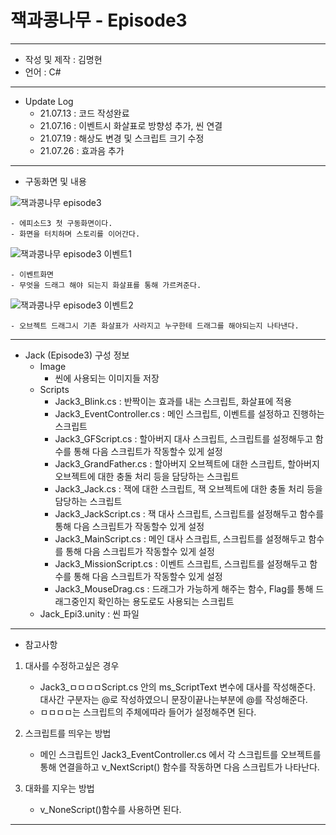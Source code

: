# 잭과콩나무 - Episode3
***
 - 작성 및 제작 : 김명현
 - 언어 : C#
***
 - Update Log
     - 21.07.13 : 코드 작성완료
     - 21.07.16 : 이벤트시 화살표로 방향성 추가, 씬 연결
     - 21.07.19 : 해상도 변경 및 스크립트 크기 수정
     - 21.07.26 : 효과음 추가
***
 - 구동화면 및 내용

![잭과콩나무 episode3](https://user-images.githubusercontent.com/37494407/126118568-05882a3c-5841-4e20-9f0b-4c33d248caa7.png)


    - 에피소드3 첫 구동화면이다.
    - 화면을 터치하며 스토리를 이어간다.
    
![잭과콩나무 episode3 이벤트1](https://user-images.githubusercontent.com/37494407/126121823-e65947b9-6944-4ca1-a09d-18888a2e80ce.png)

    - 이벤트화면
    - 무엇을 드래그 해야 되는지 화살표를 통해 가르켜준다.
    
 ![잭과콩나무 episode3 이벤트2](https://user-images.githubusercontent.com/37494407/126121935-bcfb0c8b-bf70-4b31-b10e-069c00c66072.png)

    - 오브젝트 드래그시 기존 화살표가 사라지고 누구한테 드래그를 해야되는지 나타낸다.
    
    
    

***


- Jack (Episode3) 구성 정보
  - Image
    - 씬에 사용되는 이미지들 저장
  - Scripts
    - Jack3_Blink.cs : 반짝이는 효과를 내는 스크립트, 화살표에 적용
    - Jack3_EventController.cs : 메인 스크립트, 이벤트를 설정하고 진행하는 스크립트
    - Jack3_GFScript.cs : 할아버지 대사 스크립트, 스크립트를 설정해두고 함수를 통해 다음 스크립트가 작동할수 있게 설정
    - Jack3_GrandFather.cs : 할아버지 오브젝트에 대한 스크립트, 할아버지 오브젝트에 대한 충돌 처리 등을 담당하는 스크립트
    - Jack3_Jack.cs : 잭에 대한 스크립트, 잭 오브젝트에 대한 충돌 처리 등을 담당하는 스크립트
    - Jack3_JackScript.cs : 잭 대사 스크립트, 스크립트를 설정해두고 함수를 통해 다음 스크립트가 작동할수 있게 설정
    - Jack3_MainScript.cs : 메인 대사 스크립트, 스크립트를 설정해두고 함수를 통해 다음 스크립트가 작동할수 있게 설정
    - Jack3_MissionScript.cs : 이벤트 스크립트, 스크립트를 설정해두고 함수를 통해 다음 스크립트가 작동할수 있게 설정
    - Jack3_MouseDrag.cs : 드래그가 가능하게 해주는 함수, Flag를 통해 드래그중인지 확인하는 용도로도 사용되는 스크립트
  - Jack_Epi3.unity : 씬 파일

***

 - 참고사항

1. 대사를 수정하고싶은 경우

    - Jack3_ㅁㅁㅁㅁScript.cs 안의 ms_ScriptText 변수에 대사를 작성해준다. 대사간 구분자는 @로 작성하였으니 문장이끝나는부분에 @를 작성해준다.
    - ㅁㅁㅁㅁ는 스크립트의 주체에따라 들어가 설정해주면 된다.

2. 스크립트를 띄우는 방법

    - 메인 스크립트인 Jack3_EventController.cs 에서 각 스크립트를 오브젝트를 통해 연결을하고 v_NextScript() 함수를 작동하면 다음 스크립트가 나타난다.

3. 대화를 지우는 방법

    - v_NoneScript()함수를 사용하면 된다.

***

